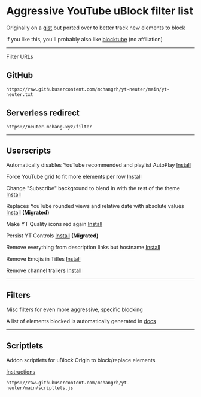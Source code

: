 # Aggressive YouTube uBlock filter list

Originally on a [gist](https://gist.github.com/mchangrh/a51e72bb36a492bfda37a6a9fa537f22) but ported over to better track new elements to block

if you like this, you'll probably also like [blocktube](https://github.com/amitbl/blocktube) (no affiliation)

-----

Filter URLs

## GitHub
`https://raw.githubusercontent.com/mchangrh/yt-neuter/main/yt-neuter.txt`

## Serverless redirect
`https://neuter.mchang.xyz/filter`

-----

## Userscripts
Automatically disables YouTube recommended and playlist AutoPlay [Install](https://neuter.mchang.xyz/script/yt-no-autoplay.user.js)

Force YouTube grid to fit more elements per row [Install](https://neuter.mchang.xyz/script/reflow.user.js)

Change "Subscribe" background to blend in with the rest of the theme [Install](https://neuter.mchang.xyz/script/mute-subscribe.user.js)  

Replaces YouTube rounded views and relative date with absolute values [Install](https://uscript.mchang.xyz/yt/yt-absview-date.user.js) **(Migrated)**

Make YT Quality icons red again [Install](https://neuter.mchang.xyz/script/old-red-quality.user.js)

Persist YT Controls [Install](https://uscript.mchang.xyz/yt/yt-persist-ctrl.user.js) **(Migrated)**

Remove everything from description links but hostname [Install](https://neuter.mchang.xyz/script/no-link-path)

Remove Emojis in Titles [Install](https://neuter.mchang.xyz/script/no-emoji)

Remove channel trailers [Install](https://neuter.mchang.xyz/script/no-trailer)

-----

## Filters
Misc filters for even more aggressive, specific blocking

A list of elements blocked is automatically generated in [docs](./docs)

-----

## Scriptlets
Addon scriptlets for uBlock Origin to block/replace elements

[Instructions](https://github.com/gorhill/uBlock/wiki/Advanced-settings#userresourceslocation)

`https://raw.githubusercontent.com/mchangrh/yt-neuter/main/scriptlets.js`
